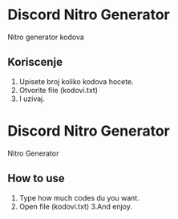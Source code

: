 # Discord Nitro Generator
Nitro generator kodova


## Koriscenje
1. Upisete broj koliko kodova hocete.
2. Otvorite file (kodovi.txt)
3. I uzivaj.

# Discord Nitro Generator
Nitro Generator 


## How to use
1. Type how much codes du you want.
2. Open file (kodovi.txt)
3.And enjoy.
